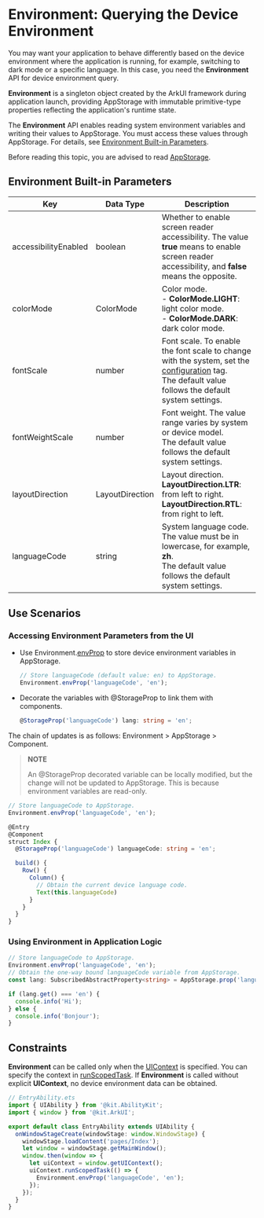 # Environment: Querying the Device Environment

You may want your application to behave differently based on the device environment where the application is running, for example, switching to dark mode or a specific language. In this case, you need the **Environment** API for device environment query.

**Environment** is a singleton object created by the ArkUI framework during application launch, providing AppStorage with immutable primitive-type properties reflecting the application's runtime state.

The **Environment** API enables reading system environment variables and writing their values to AppStorage. You must access these values through AppStorage. For details, see [Environment Built-in Parameters](#environment-built-in-parameters).

Before reading this topic, you are advised to read [AppStorage](./arkts-appstorage.md).

## Environment Built-in Parameters

| Key| Data Type| Description                                     |
| ------------------ | ------------------ | ------------------ |
| accessibilityEnabled              | boolean                  | Whether to enable screen reader accessibility. The value **true** means to enable screen reader accessibility, and **false** means the opposite.|
| colorMode              | ColorMode                  | Color mode.<br>- **ColorMode.LIGHT**: light color mode.<br>- **ColorMode.DARK**: dark color mode.                |
| fontScale              | number                  | Font scale. To enable the font scale to change with the system, set the [configuration](../../quick-start/app-configuration-file.md#configuration) tag.<br>The default value follows the default system settings.               |
| fontWeightScale              | number                  | Font weight. The value range varies by system or device model.<br>The default value follows the default system settings.               |
| layoutDirection              | LayoutDirection                  | Layout direction.<br>**LayoutDirection.LTR**: from left to right.<br>**LayoutDirection.RTL**: from right to left.                |
| languageCode              | string                  | System language code. The value must be in lowercase, for example, **zh**.<br>The default value follows the default system settings.                |

## Use Scenarios

### Accessing Environment Parameters from the UI

- Use Environment.[envProp](../../reference/apis-arkui/arkui-ts/ts-state-management.md#envprop10) to store device environment variables in AppStorage.

  ```ts
  // Store languageCode (default value: en) to AppStorage.
  Environment.envProp('languageCode', 'en');
  ```

- Decorate the variables with \@StorageProp to link them with components.

  ```ts
  @StorageProp('languageCode') lang: string = 'en';
  ```

The chain of updates is as follows: Environment > AppStorage > Component.

> **NOTE**
>
> An \@StorageProp decorated variable can be locally modified, but the change will not be updated to AppStorage. This is because environment variables are read-only.

```ts
// Store languageCode to AppStorage.
Environment.envProp('languageCode', 'en');

@Entry
@Component
struct Index {
  @StorageProp('languageCode') languageCode: string = 'en';

  build() {
    Row() {
      Column() {
        // Obtain the current device language code.
        Text(this.languageCode)
      }
    }
  }
}
```

### Using Environment in Application Logic

```ts
// Store languageCode to AppStorage.
Environment.envProp('languageCode', 'en');
// Obtain the one-way bound languageCode variable from AppStorage.
const lang: SubscribedAbstractProperty<string> = AppStorage.prop('languageCode');

if (lang.get() === 'en') {
  console.info('Hi');
} else {
  console.info('Bonjour');
}
```

## Constraints

**Environment** can be called only when the [UIContext](../../reference/apis-arkui/js-apis-arkui-UIContext.md#uicontext) is specified. You can specify the context in [runScopedTask](../../reference/apis-arkui/js-apis-arkui-UIContext.md#runscopedtask). If **Environment** is called without explicit **UIContext**, no device environment data can be obtained.

```ts
// EntryAbility.ets
import { UIAbility } from '@kit.AbilityKit';
import { window } from '@kit.ArkUI';

export default class EntryAbility extends UIAbility {
  onWindowStageCreate(windowStage: window.WindowStage) {
    windowStage.loadContent('pages/Index');
    let window = windowStage.getMainWindow();
    window.then(window => {
      let uiContext = window.getUIContext();
      uiContext.runScopedTask(() => {
        Environment.envProp('languageCode', 'en');
      });
    });
  }
}
```
